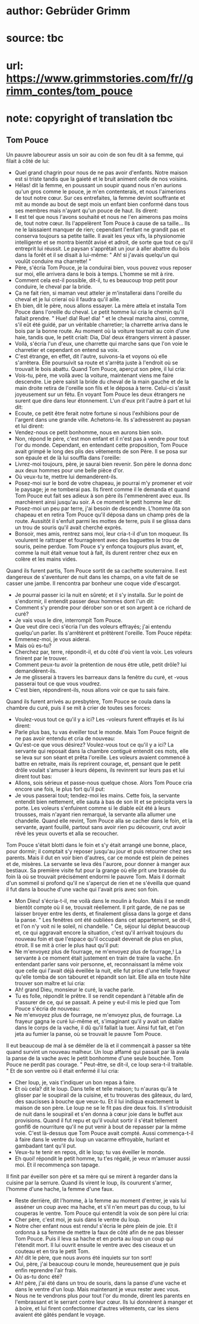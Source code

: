 # author: Gebrüder Grimm
# source: tbc
# url: https://www.grimmstories.com/fr//grimm_contes/tom_pouce
# note: copyright of translation tbc

## Tom Pouce 

Un pauvre laboureur assis un soir au coin de son feu dit à sa femme, qui
filait à côté de lui:
- Quel grand chagrin pour nous de ne pas avoir d'enfants. Notre maison
est si triste tandis que la gaieté et le bruit animent celle de nos
voisins.
- Hélas! dit la femme, en poussant un soupir quand nous n'en aurions
qu'un gros comme le pouce, je m'en contenterais, et nous l'aimerions
de tout notre cœur.
Sur ces entrefaites, la femme devint souffrante et mit au monde au bout
de sept mois un enfant bien conformé dans tous ses membres mais n'ayant
qu'un pouce de haut.
Ils dirent:
- Il est tel que nous l'avons souhaité et nous ne l'en aimerons pas
moins de, tout notre cœur.
Ils l'appelèrent Tom Pouce à cause de sa taille... Ils ne le
laissaient manquer de rien; cependant l'enfant ne grandit pas et
conserva toujours sa petite taille. Il avait les yeux vifs, la
physionomie intelligente et se montra bientôt avisé et adroit, de sorte
que tout ce qu'il entreprit lui réussit.
Le paysan s'apprêtait un jour à aller abattre du bois dans la forêt et
il se disait à lui-même: " Ah! si j'avais quelqu'un qui voulût
conduire ma charrette! "
- Père, s'écria Tom Pouce, je la conduirai bien, vous pouvez vous
reposer sur moi, elle arrivera dans le bois à temps.
L'homme se mit à rire.
- Comment cela est-il possible, dit-il, tu es beaucoup trop petit pour
conduire, le cheval par la bride.
- Ça ne fait rien, si maman veut atteler je m'installerai dans
l'oreille du cheval et je lui crierai où il faudra qu'il aille.
- Eh bien, dit le père, nous allons essayer.
La mère attela et installa Tom Pouce dans l'oreille du cheval. Le petit
homme lui cria le chemin qu'il fallait prendre. " Hue! dia! Rue! dia!
" et le cheval marcha ainsi, comme, s'il eût été guidé, par un
véritable charretier; la charrette arriva dans le bois par la bonne
route.
Au moment où la voiture tournait au coin d'une haie, tandis que, le
petit criait: Dia, Dia! deux étrangers vinrent à passer.
- Voilà, s'écria l'un d'eux, une charrette qui marche sans que l'on
voie le charretier et cependant on entend sa voix.
- C'est étrange, en effet, dit l'autre, suivons-la et voyons où elle
s'arrêtera.
Elle poursuivit sa route et s'arrêta juste à l'endroit où se trouvait
le bois abattu.
Quand Tom Pouce, aperçut son père, il lui cria:
- Vois-tu, père, me voilà avec la voiture, maintenant viens me faire
descendre.
Lie père saisit la bride du cheval de la main gauche et de la main
droite retira de l'oreille son fils et le déposa à terre. Celui-ci
s'assit joyeusement sur un fétu. En voyant Tom Pouce les deux étrangers
ne surent que dire dans leur étonnement.
L'un d'eux prit l'autre à part et lui dit:
- Ecoute, ce petit être ferait notre fortune si nous l'exhibions pour
de l'argent dans une grande ville. Achetons-le.
Ils s'adressèrent au paysan et lui dirent:
- Vendez-nous ce petit bonhomme, nous en aurons bien soin.
- Non, répond le père, c'est mon enfant et il n'est pas à vendre pour
tout l'or du monde.
Cependant, en entendant cette proposition, Tom Pouce avait grimpé le
long des plis des vêtements de son Père. Il se posa sur son épaule et de
là lui souffla dans l'oreille:
- Livrez-moi toujours, père, je saurai bien revenir.
Son père le donna donc aux deux hommes pour une belle pièce d'or.
- Où veux-tu te, mettre lui demandèrent-ils.
- Posez-moi sur le bord de votre chapeau, je pourrai m'y promener et
voir le paysage; je ne tomberai pas.
Ils firent comme il le demanda et quand Tom Pouce eut fait ses adieux à
son père ils l'emmenèrent avec eux. Ils marchèrent ainsi jusqu'au
soir. A ce moment le petit homme leur dit:
- Posez-moi un peu par terre, j'ai besoin de descendre.
L'homme ôta son chapeau et en retira Tom Pouce qu'il déposa dans un
champ près de la route. Aussitôt il s'enfuit parmi les mottes de terre,
puis il se glissa dans un trou de souris qu'il avait cherché exprès.
- Bonsoir, mes amis, rentrez sans moi, leur cria-t-il d'un ton
moqueur.
Ils voulurent le rattraper et fourragèrent avec des baguettes le trou de
souris, peine perdue. Tom Pouce s'y enfonça toujours plus avant, et,
comme la nuit était venue tout à fait, ils durent rentrer chez eux en
colère et les mains vides.

Quand ils furent partis, Tom Pouce sortit de sa cachette souterraine. Il
est dangereux de s'aventurer de nuit dans les champs, on a vite fait de
se casser une jambe. Il rencontra par bonheur une coque vide
d'escargot.
- Je pourrai passer ici la nuit en sûreté; et il s'y installa. Sur le
point de s'endormir, il entendit passer deux hommes dont l'un dit:
- Comment s'y prendre pour dérober son or et son argent à ce richard de
curé?
- Je vais vous le dire, interrompit Tom Pouce.
- Que veut dire ceci s'écria l'un des voleurs effrayés; j'ai entendu
quelqu'un parler.
Ils s'arrêtèrent et prêtèrent l'oreille. Tom Pouce répéta:
- Emmenez-moi, je vous aiderai.
- Mais où es-tu?
- Cherchez par, terre, répondit-il, et du côté d'où vient la voix.
Les voleurs finirent par le trouver.
- Comment peux-tu avoir la prétention de nous être utile, petit drôle?
lui demandèrent-ils.
- Je me glisserai à travers les barreaux dans la fenêtre du curé, et
-vous passerai tout ce que vous voudrez.
- C'est bien, répondirent-ils, nous allons voir ce que tu sais faire.

Quand ils furent arrivés au presbytère, Tom Pouce se coula dans la
chambre du curé, puis il se mit à crier de toutes ses forces:
- Voulez-vous tout ce qu'il y a ici?
Les -voleurs furent effrayés et ils lui dirent:
- Parle plus bas, tu vas éveiller tout le monde.
Mais Tom Pouce feignit de ne pas avoir entendu et cria de nouveau:
- Qu'est-ce que vous désirez? Voulez-vous tout ce qu'il y a ici?
La servante qui reposait dans la chambre contiguë entendit ces mots,
elle se leva sur son séant et prêta l'oreille. Les voleurs avaient
commencé à battre en retraite, mais ils reprirent courage, et, pensant
que le petit drôle voulait s'amuser à leurs dépens, ils revinrent sur
leurs pas et lui dirent tout bas:
- Allons, sois sérieux et passe-nous quelque chose.
Alors Tom Pouce cria encore une fois, le plus fort qu'il put:
- Je vous passerai tout; tendez-moi les mains.
Cette fois, la servante entendit bien nettement, elle sauta à bas de son
lit et se précipita vers la porte. Les voleurs s'enfuirent comme si le
diable eût été à leurs trousses, mais n'ayant rien remarqué, la
servante alla allumer une chandelle. Quand elle revint, Tom Pouce alla
se cacher dans le foin, et la servante, ayant fouillé, partout sans
avoir rien pu découvrir, crut avoir rêvé les yeux ouverts et alla se
recoucher.

Tom Pouce s'était blotti dans le foin et s'y était arrangé une bonne,
place, pour dormir; il comptait s'y reposer jusqu'au jour et puis
retourner chez ses parents. Mais il dut en voir bien d'autres, car ce
monde est plein de peines et de, misères. La servante se leva dès
l'aurore, pour donner à manger aux bestiaux. Sa première visite fut
pour la grange où elle prit une brassée du foin là où se trouvait
précisément endormi le pauvre Tom. Mais il dormait d'un sommeil si
profond qu'il ne s'aperçut de rien et ne s'éveilla que quand il fut
dans la bouche d'une vache qui l'avait pris avec son foin.
- Mon Dieu! s'écria-t-il, me voilà dans le moulin à foulon.
Mais il se rendit bientôt compte où il se, trouvait réellement. Il prit
garde, de ne pas se laisser broyer entre les dents, et finalement glissa
dans la gorge et dans la panse. " Les fenêtres ont été oubliées dans
cet appartement, se dit-il, et l'on n'y voit ni le soleil, ni
chandelle. " Ce, séjour lui déplut beaucoup et, ce qui aggravait encore
la situation, c'est qu'il arrivait toujours du nouveau foin et que
l'espace qu'il occupait devenait de plus en plus, étroit. Il se mit à
crier le plus haut qu'il put:
- Ne m'envoyez plus de fourrage, ne m'envoyez plus de fourrage,!
La servante à ce moment était justement en train de traire la vache. En
entendant parler sans voir personne, et, reconnaissant la même voix que
celle qui l'avait déjà éveillée la nuit, elle fut prise d'une telle
frayeur qu'elle tomba de son tabouret et répandit son lait.
Elle alla en toute hâte trouver son maître et lui cria:
- Ah! grand Dieu, monsieur le curé, la vache parle.
- Tu es folle, répondit le prêtre.
Il se rendit cependant à l'étable afin de s'assurer de ce, qui se
passait.
A peine y eut-il mis le pied que Tom Pouce s'écria de nouveau:
- Ne m'envoyez plus de fourrage, ne m'envoyez plus, de fourrage.
La frayeur gagna le curé lui-même et, s'imaginant qu'il y avait un
diable dans le corps de la vache, il dû qu'il fallait la tuer. Ainsi
fut fait, et l'on jeta au fumier la panse, où se trouvait le pauvre Tom
Pouce.

Il eut beaucoup de mal à se démêler de là et il commençait à passer sa
tête quand survint un nouveau malheur. Un loup affamé qui passait par là
avala la panse de la vache avec le petit bonhomme d'une seule bouchée.
Tom Pouce ne perdit pas courage. " Peut-être, se dit-il, ce loup
sera-t-il traitable. " Et de son ventre où il était enfermé il lui
cria:
- Cher loup, je, vais t'indiquer un bon repas à faire.
- Et où cela? dit le loup.
Dans telle et telle maison; tu n'auras qu'à te glisser par le
soupirail de la cuisine, et tu trouveras des gâteaux, du lard, des
saucisses à bouche que veux-tu.
Et il lui indiqua exactement la maison de son père.
Le loup ne se le fit pas dire deux fois. Il s'introduisit de nuit dans
le soupirail et s'en donna à cœur joie dans le buffet aux provisions.
Quand il fut repu et qu'il voulut sortir il s'était tellement gonfl6
de nourriture qu'il ne put venir à bout de repasser par la même voie.
C'est là-dessus que Tom Pouce avait compté. Aussi commença-t-il à faire
dans le ventre du loup un vacarme effroyable, hurlant et gambadant tant
qu'il put.
- Veux-tu te tenir en repos, dit le loup; tu vas éveiller le monde.
- Eh quoi! répondit le petit homme, tu t'es régalé, je veux m'amuser
aussi moi.
Et il recommença son tapage.

Il finit par éveiller son père et sa mère qui se mirent à regarder dans
la cuisine par la serrure. Quand ils virent le loup, ils coururent
s'armer, l'homme d'une hache, la femme d'une faux.
- Reste derrière, dit l'homme, à la femme au moment d'entrer, je vais
lui asséner un coup avec ma hache, et s'il n'en meurt pas du coup, tu
lui couperas le ventre.
Tom Pouce qui entendit la voix de son père lui cria:
- Cher père, c'est moi, je suis dans le ventre du loup.
- Notre cher enfant nous est rendu! s'écria le père plein de joie.
Et il ordonna à sa femme de mettre la faux de côté afin de ne pas
blesser Tom Pouce. Puis il leva sa hache et en porta au loup un coup qui
l'étendit mort. Il lui ouvrit ensuite le ventre avec des ciseaux et un
couteau et en tira le petit Tom.
- Ah! dit le père, que nous avons été inquiets sur ton sort!
- Oui, père, j'ai beaucoup couru le monde, heureusement que je puis
enfin reprendre l'air frais.
- Où as-tu donc été?
- Ah! père, j'ai été dans un trou de souris, dans la panse d'une vache
et dans le ventre d'un loup. Mais maintenant je veux rester avec vous.
- Nous ne te vendrons plus pour tout l'or du monde, dirent les parents
en l'embrassant et le serrant contre leur cœur.
Ils lui donnèrent à manger et à boire, et lui firent confectionner
d'autres vêtements, car les siens avaient été gâtés pendant le voyage.
